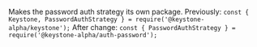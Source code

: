 Makes the password auth strategy its own package.
Previously: `const { Keystone, PasswordAuthStrategy } = require('@keystone-alpha/keystone');`
After change: `const { PasswordAuthStrategy } = require('@keystone-alpha/auth-password');`
